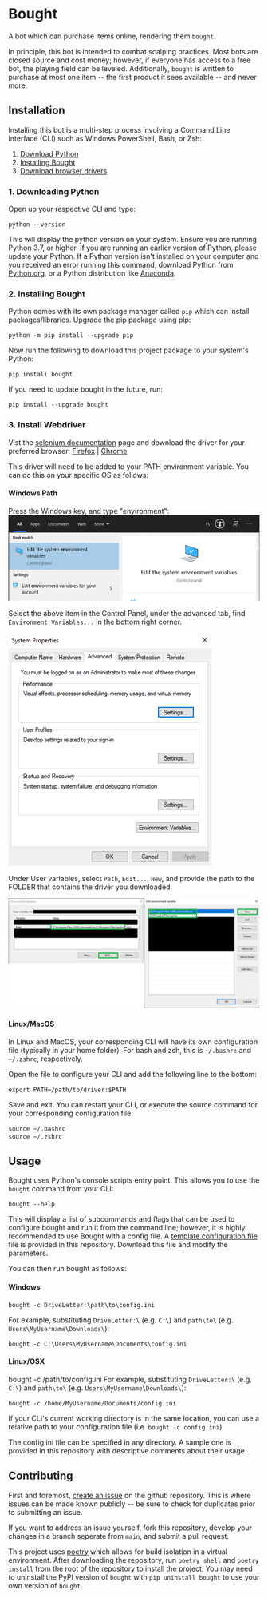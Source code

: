 # Bought
A bot which can purchase items online, rendering them `bought`.

In principle, this bot is intended to combat scalping practices. Most bots
are closed source and cost money; however, if everyone has access to a free
bot, the playing field can be leveled. Additionally, `bought` is written to
purchase at most one item -- the first product it sees available -- and never
more.

## Installation
Installing this bot is a multi-step process involving a Command Line
Interface (CLI) such as Windows PowerShell, Bash, or Zsh:
1. [Download Python](#1-downloading-python)
2. [Installing Bought](#2-installing-bought)
3. [Download browser drivers](#3-install-webdriver)

### 1. Downloading Python
Open up your respective CLI and type:
```
python --version
```
This will display the python version on your system. Ensure you are running
Python 3.7, or higher. If you are running an earlier version of Python,
please update your Python. If a Python version isn't installed on your
computer and you received an error running this command, download Python from
[Python.org](https://www.python.org/downloads/), or a Python distribution
like [Anaconda](https://www.anaconda.com/products/individual#Downloads).

### 2. Installing Bought
Python comes with its own package manager called `pip` which can install
packages/libraries. Upgrade the pip package using pip:
```
python -m pip install --upgrade pip
```
Now run the following to download this project package to your system's
Python:
```
pip install bought
```
If you need to update bought in the future, run:
```
pip install --upgrade bought
```

### 3. Install Webdriver
Vist the [selenium documentation](https://selenium-python.readthedocs.io/installation.html#drivers)
page and download the driver for your preferred browser:
[Firefox](https://github.com/mozilla/geckodriver/releases) | [Chrome](https://sites.google.com/a/chromium.org/chromedriver/downloads)

This driver will need to be added to your PATH environment variable. You can
do this on your specific OS as follows:

#### Windows Path
Press the Windows key, and type "environment":
![Edit the system environment variables - Control Panel](./readme_source/env.PNG)

Select the above item in the Control Panel, under the advanced tab, find
`Environment Variables...` in the bottom right corner.

![System Properties - Advanced - Environment Variables...](./readme_source/advanced.PNG)

Under User variables, select `Path`, `Edit...`, `New`, and provide the path
to the FOLDER that contains the driver you downloaded.

![Environment variables](./readme_source/path.png)


#### Linux/MacOS
In Linux and MacOS, your corresponding CLI will have its own configuration
file (typically in your home folder). For bash and zsh, this is `~/.bashrc`
and `~/.zshrc`, respectively.

Open the file to configure your CLI and add the following line to the bottom:

```
export PATH=/path/to/driver:$PATH
```

Save and exit. You can restart your CLI, or execute the source command for
your corresponding configuration file:
```
source ~/.bashrc
source ~/.zshrc
```

## Usage
Bought uses Python's console scripts entry point. This allows you to use the
`bought` command from your CLI:

```
bought --help
```

This will display a list of subcommands and flags that can be used to
configure bought and run it from the command line; however, it is highly
recommended to use Bought with a
config file. A [template configuration file](https://github.com/boughts/bought/blob/main/config.ini)
file is provided in this repository. Download this file and modify the parameters.

You can then run bought as follows:

#### Windows
```
bought -c DriveLetter:\path\to\config.ini
```
For example, substituting `DriveLetter:\` (e.g. `C:\`) and `path\to\` (e.g.
`Users\MyUsername\Downloads\`):
```
bought -c C:\Users\MyUsername\Documents\config.ini
```

#### Linux/OSX
bought -c /path/to/config.ini
For example, substituting `DriveLetter:\` (e.g. `C:\`) and `path\to\` (e.g.
`Users\MyUsername\Downloads\`):
```
bought -c /home/MyUsername/Documents/config.ini
```

If your CLI's current working directory is in the same location, you can use
a relative path to your configuration file (i.e. `bought -c config.ini`).

The config.ini file can be specified in any directory. A sample one is
provided in this repository with descriptive comments about their usage.

## Contributing
First and foremost, [create an
issue](https://github.com/boughts/bought/issues/new) on the github
repository. This is where issues can be made known publicly -- be sure to
check for duplicates prior to submitting an issue.

If you want to address an issue yourself, fork this repository, develop
your changes in a branch seperate from `main`, and submit a pull request.

This project uses [poetry](https://python-poetry.org/docs/#installation)
which allows for build isolation in a virtual environment. After downloading
the repository, run `poetry shell` and `poetry install` from the root of the
repository to install the project. You may need to uninstall the PyPI version
of `bought` with `pip uninstall bought` to use your own version of `bought`.